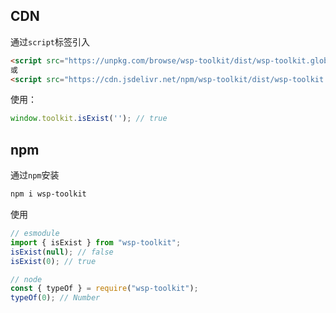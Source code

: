 ## CDN

通过`script`标签引入

```html
<script src="https://unpkg.com/browse/wsp-toolkit/dist/wsp-toolkit.global.js"></script>
或
<script src="https://cdn.jsdelivr.net/npm/wsp-toolkit/dist/wsp-toolkit.global.js"></script>
```

使用：

```javascript
window.toolkit.isExist(''); // true

```
## npm

通过`npm`安装

```bash
npm i wsp-toolkit
```

使用

```javascript
// esmodule
import { isExist } from "wsp-toolkit";
isExist(null); // false
isExist(0); // true

// node
const { typeOf } = require("wsp-toolkit");
typeOf(0); // Number
```
